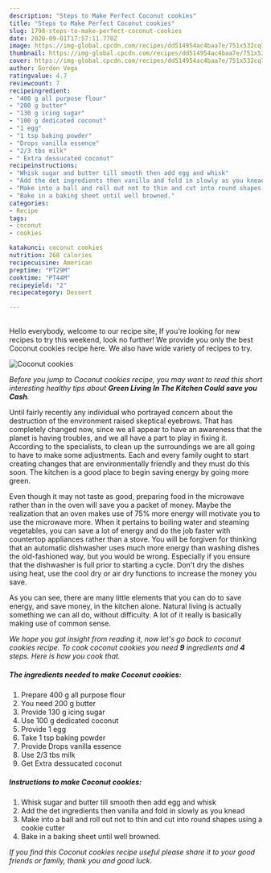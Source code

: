 ```yaml
---
description: "Steps to Make Perfect Coconut cookies"
title: "Steps to Make Perfect Coconut cookies"
slug: 1798-steps-to-make-perfect-coconut-cookies
date: 2020-09-01T17:57:11.770Z
image: https://img-global.cpcdn.com/recipes/dd514954ac4baa7e/751x532cq70/coconut-cookies-recipe-main-photo.jpg
thumbnail: https://img-global.cpcdn.com/recipes/dd514954ac4baa7e/751x532cq70/coconut-cookies-recipe-main-photo.jpg
cover: https://img-global.cpcdn.com/recipes/dd514954ac4baa7e/751x532cq70/coconut-cookies-recipe-main-photo.jpg
author: Gordon Vega
ratingvalue: 4.7
reviewcount: 7
recipeingredient:
- "400 g all purpose flour"
- "200 g butter"
- "130 g icing sugar"
- "100 g dedicated coconut"
- "1 egg"
- "1 tsp baking powder"
- "Drops vanilla essence"
- "2/3 tbs milk"
- " Extra dessucated coconut"
recipeinstructions:
- "Whisk sugar and butter till smooth then add egg and whisk"
- "Add the det ingredients then vanilla and fold in slowly as you knead"
- "Make into a ball and roll out not to thin and cut into round shapes using a cookie cutter"
- "Bake in a baking sheet until well browned."
categories:
- Recipe
tags:
- coconut
- cookies

katakunci: coconut cookies 
nutrition: 268 calories
recipecuisine: American
preptime: "PT29M"
cooktime: "PT44M"
recipeyield: "2"
recipecategory: Dessert

---
```

<br>
Hello everybody, welcome to our recipe site, If you're looking for new recipes to try this weekend, look no further! We provide you only the best Coconut cookies recipe here. We also have wide variety of recipes to try.
<br>


![Coconut cookies](https://img-global.cpcdn.com/recipes/dd514954ac4baa7e/751x532cq70/coconut-cookies-recipe-main-photo.jpg)

<i>Before you jump to Coconut cookies recipe, you may want to read this short interesting healthy tips about 
<strong>Green Living In The Kitchen Could save you Cash</strong>.</i>
</br>

Until fairly recently any individual who portrayed concern about the destruction of the environment raised skeptical eyebrows. That has completely changed now, since we all appear to have an awareness that the planet is having troubles, and we all have a part to play in fixing it. According to the specialists, to clean up the surroundings we are all going to have to make some adjustments. Each and every family ought to start creating changes that are environmentally friendly and they must do this soon. The kitchen is a good place to begin saving energy by going more green.

Even though it may not taste as good, preparing food in the microwave rather than in the oven will save you a packet of money. Maybe the realization that an oven makes use of 75% more energy will motivate you to use the microwave more. When it pertains to boiling water and steaming vegetables, you can save a lot of energy and do the job faster with countertop appliances rather than a stove. You will be forgiven for thinking that an automatic dishwasher uses much more energy than washing dishes the old-fashioned way, but you would be wrong. Especially if you ensure that the dishwasher is full prior to starting a cycle. Don't dry the dishes using heat, use the cool dry or air dry functions to increase the money you save.

As you can see, there are many little elements that you can do to save energy, and save money, in the kitchen alone. Natural living is actually something we can all do, without difficulty. A lot of it really is basically making use of common sense.


<i>We hope you got insight from reading it, now let's go back to coconut cookies recipe. To cook coconut cookies you need <strong>9</strong> ingredients and <strong>4</strong> steps. Here is how you cook that.
</i>

##### The ingredients needed to make Coconut cookies:

1. Prepare 400 g all purpose flour
1. You need 200 g butter
1. Provide 130 g icing sugar
1. Use 100 g dedicated coconut
1. Provide 1 egg
1. Take 1 tsp baking powder
1. Provide Drops vanilla essence
1. Use 2/3 tbs milk
1. Get  Extra dessucated coconut


##### Instructions to make Coconut cookies:

1. Whisk sugar and butter till smooth then add egg and whisk
1. Add the det ingredients then vanilla and fold in slowly as you knead
1. Make into a ball and roll out not to thin and cut into round shapes using a cookie cutter
1. Bake in a baking sheet until well browned.


<i>If you find this Coconut cookies recipe useful please share it to your good friends or family, thank you and good luck.</i>
